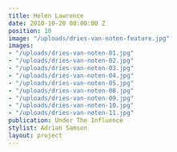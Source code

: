 ```yaml
---
title: Helen Lawrence
date: 2010-10-20 00:00:00 Z
position: 10
image: "/uploads/dries-van-noten-feature.jpg"
images:
- "/uploads/dries-van-noten-01.jpg"
- "/uploads/dries-van-noten-02.jpg"
- "/uploads/dries-van-noten-03.jpg"
- "/uploads/dries-van-noten-04.jpg"
- "/uploads/dries-van-noten-05.jpg"
- "/uploads/dries-van-noten-08.jpg"
- "/uploads/dries-van-noten-09.jpg"
- "/uploads/dries-van-noten-10.jpg"
- "/uploads/dries-van-noten-11.jpg"
publication: Under The Influence
stylist: Adrian Samson
layout: project
---
```


